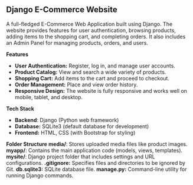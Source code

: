 ## Django E-Commerce Website
A full-fledged E-Commerce Web Application built using Django. The website provides features for user authentication, browsing products, adding items to the shopping cart, and completing orders. It also includes an Admin Panel for managing products, orders, and users.

**Features**
- **User Authentication:** Register, log in, and manage user accounts.
- **Product Catalog:** View and search a wide variety of products.
- **Shopping Cart:** Add items to the cart and proceed to checkout.
- **Order Management:** Place and view order history.
- **Responsive Design:** The website is fully responsive and works well on mobile, tablet, and desktop.

**Tech Stack**
- **Backend**: Django (Python web framework)
- **Database:** SQLite3 (default database for development)
- **Frontend:** HTML, CSS (with Bootstrap for styling)

**Folder Structure**
**media/**: Stores uploaded media files like product images.
**myapp/**: Contains the main application code (models, views, templates).
**mysite/**: Django project folder that includes settings and URL configurations.
**.gitignore:** Specifies files and directories to be ignored by Git.
**db.sqlite3:** SQLite database file.
**manage.py:** Command-line utility for running Django commands.
